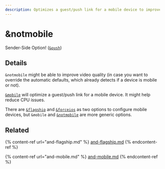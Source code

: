 ```yaml
---
description: Optimizes a guest/push link for a mobile device to improve video quality
---
```


# \&notmobile

Sender-Side Option! ([`&push`](../../source-settings/push.md))

## Details

`&notmobile` might be able to improve video quality (in case you want to override the automatic defaults, which already detects if a device is mobile or not).

[`&mobile`](and-mobile.md) will optimize a guest/push link for a mobile device. It might help reduce CPU issues.

There are [`&flagship`](and-flagship.md) and [`&forceios`](../mobile-parameters/and-forceios.md) as two options to configure mobile devices, but `&mobile` and [`&notmobile`](and-notmobile.md) are more generic options.

## Related

{% content-ref url="and-flagship.md" %}
[and-flagship.md](and-flagship.md)
{% endcontent-ref %}

{% content-ref url="and-mobile.md" %}
[and-mobile.md](and-mobile.md)
{% endcontent-ref %}

